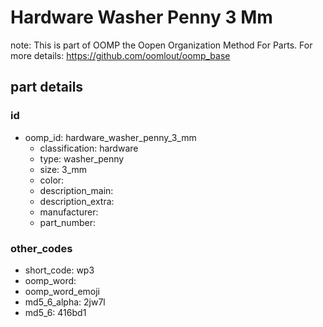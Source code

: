 # Hardware Washer Penny 3 Mm  

note: This is part of OOMP the Oopen Organization Method For Parts. For more details: https://github.com/oomlout/oomp_base

##  part details





### id
* oomp_id: hardware_washer_penny_3_mm
  * classification: hardware
  * type: washer_penny
  * size: 3_mm
  * color: 
  * description_main: 
  * description_extra: 
  * manufacturer: 
  * part_number: 

### other_codes
* short_code: wp3
* oomp_word: 
* oomp_word_emoji 
* md5_6_alpha: 2jw7l
* md5_6: 416bd1